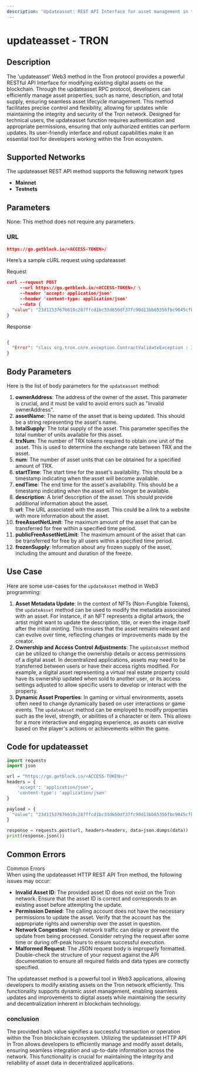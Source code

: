 ```yaml
---
description: 'Updateasset: REST API Interface for asset management in the Tron protocol'
---
```


# updateasset - TRON

## Description

The 'updateasset' Web3 method in the Tron protocol provides a powerful RESTful API Interface for modifying existing digital assets on the blockchain. Through the updateasset RPC protocol, developers can efficiently manage asset properties, such as name, description, and total supply, ensuring seamless asset lifecycle management. This method facilitates precise control and flexibility, allowing for updates while maintaining the integrity and security of the Tron network. Designed for technical users, the updateasset function requires authentication and appropriate permissions, ensuring that only authorized entities can perform updates. Its user-friendly interface and robust capabilities make it an essential tool for developers working within the Tron ecosystem.

## Supported Networks

The updateasset REST API method supports the following network types

* **Mainnet**
* **Testnets**

## Parameters

None: This method does not require any parameters.

### URL

```json
https://go.getblock.io/<ACCESS-TOKEN>/
```

Here’s a sample cURL request using updateasset

Request

```json
curl --request POST 
     --url https://go.getblock.io/<ACCESS-TOKEN>/ \
     --header 'accept: application/json' 
     --header 'content-type: application/json' 
     --data {
  "value": "23d11537676610c287ffcd1bc33d650df37fc90d13bb65356fbc9045cfb91705"
}
```

Response

```json

{
  "Error": "class org.tron.core.exception.ContractValidateException : Invalid ownerAddress"
}
```

## Body Parameters

Here is the list of body parameters for the `updateasset` method:

1. **ownerAddress**: The address of the owner of the asset. This parameter is crucial, and it must be valid to avoid errors such as "Invalid ownerAddress".
2. **assetName**: The name of the asset that is being updated. This should be a string representing the asset's name.
3. **totalSupply**: The total supply of the asset. This parameter specifies the total number of units available for this asset.
4. **trxNum**: The number of TRX tokens required to obtain one unit of the asset. This is used to determine the exchange rate between TRX and the asset.
5. **num**: The number of asset units that can be obtained for a specified amount of TRX.
6. **startTime**: The start time for the asset's availability. This should be a timestamp indicating when the asset will become available.
7. **endTime**: The end time for the asset's availability. This should be a timestamp indicating when the asset will no longer be available.
8. **description**: A brief description of the asset. This should provide additional information about the asset.
9. **url**: The URL associated with the asset. This could be a link to a website with more information about the asset.
10. **freeAssetNetLimit**: The maximum amount of the asset that can be transferred for free within a specified time period.
11. **publicFreeAssetNetLimit**: The maximum amount of the asset that can be transferred for free by all users within a specified time period.
12. **frozenSupply**: Information about any frozen supply of the asset, including the amount and duration of the freeze.

## Use Case

Here are some use-cases for the `updateAsset` method in Web3 programming:

1. **Asset Metadata Update**: In the context of NFTs (Non-Fungible Tokens), the `updateAsset` method can be used to modify the metadata associated with an asset. For instance, if an NFT represents a digital artwork, the artist might want to update the description, title, or even the image itself after the initial minting. This ensures that the asset remains relevant and can evolve over time, reflecting changes or improvements made by the creator.
2. **Ownership and Access Control Adjustments**: The `updateAsset` method can be utilized to change the ownership details or access permissions of a digital asset. In decentralized applications, assets may need to be transferred between users or have their access rights modified. For example, a digital asset representing a virtual real estate property could have its ownership updated when sold to another user, or its access settings adjusted to allow specific users to develop or interact with the property.
3. **Dynamic Asset Properties**: In gaming or virtual environments, assets often need to change dynamically based on user interactions or game events. The `updateAsset` method can be employed to modify properties such as the level, strength, or abilities of a character or item. This allows for a more interactive and engaging experience, as assets can evolve based on the player's actions or achievements within the game.

## Code for updateasset

```python
import requests
import json

url = "https://go.getblock.io/<ACCESS-TOKEN>/"
headers = {
    'accept': 'application/json',
    'content-type': 'application/json'
}

payload = {
  "value": "23d11537676610c287ffcd1bc33d650df37fc90d13bb65356fbc9045cfb91705"
}

response = requests.post(url, headers=headers, data=json.dumps(data))
print(response.json())
```

## Common Errors

Common Errors\
When using the updateasset HTTP REST API Tron method, the following issues may occur:

* **Invalid Asset ID**: The provided asset ID does not exist on the Tron network. Ensure that the asset ID is correct and corresponds to an existing asset before attempting the update.
* **Permission Denied**: The calling account does not have the necessary permissions to update the asset. Verify that the account has the appropriate rights and ownership over the asset in question.
* **Network Congestion**: High network traffic can delay or prevent the update from being processed. Consider retrying the request after some time or during off-peak hours to ensure successful execution.
* **Malformed Request**: The JSON request body is improperly formatted. Double-check the structure of your request against the API documentation to ensure all required fields and data types are correctly specified.

The updateasset method is a powerful tool in Web3 applications, allowing developers to modify existing assets on the Tron network efficiently. This functionality supports dynamic asset management, enabling seamless updates and improvements to digital assets while maintaining the security and decentralization inherent in blockchain technology.

### conclusion

The provided hash value signifies a successful transaction or operation within the Tron blockchain ecosystem. Utilizing the updateasset HTTP API in Tron allows developers to efficiently manage and modify asset details, ensuring seamless integration and up-to-date information across the network. This functionality is crucial for maintaining the integrity and reliability of asset data in decentralized applications.
